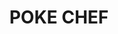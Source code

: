 ---
layout: place
title: "POKE CHEF"
permalink: /california/san-luis-obispo/poke-chef.html
stateAbbr: CA
stateName: California
cityName: San Luis Obispo
seo:
  name: "POKE CHEF"
  type: Restaurant
  links: https://poke-chef.square.site/?location=11ef7ba2d19fc262ac3e3cecef6dbab4
description: "Looking for sushi in San Luis Obispo, California? Check out POKE CHEF for a delightful Japanese dining experience. Enjoy a variety of sushi and other dishes ..."
place_id: ChIJ77eqcanx7IAR69jF_cUTcl8
photos:
  - name: >-
      places/ChIJ77eqcanx7IAR69jF_cUTcl8/photos/AeeoHcIbnJrZgaC03xC5lX-r2Pze2qHppuEvb--n0NWqyvS_q0tXubG0ndWMZQ5X8mN-gesIJCOTOmQLVO8dhShqsRtXfcU5VBFBKqkal8oP1GOKIFn_JY2uDwrs8V9sW1m6fwY3NjY2tf9c30vt8eXeicRRqW7lbPTgZGa7kW6FsIScn7eQ6aR_ozYCtSYqkST3MfrGC5f__yl2NP7tzWy8d5Vcpe4d2mUam2iUCqze2zJQDqBBoCpIA5Sz5XuMqEpQyEFnAZEMIbVO8SVWjb-63Iby3nKFvRgMRHv6oxT8xNfzjQ
    widthPx: 720
    heightPx: 960
    authorAttributions:
      - displayName: POKE CHEF
        uri: https://maps.google.com/maps/contrib/100520763696648091858
        photoUri: >-
          https://lh3.googleusercontent.com/a-/ALV-UjV3-vKhOqst6qxS_YVeD5c2ItxteURoG4TIEHJPPTvRWK9ei9s=s100-p-k-no-mo
    flagContentUri: >-
      https://www.google.com/local/imagery/report/?cb_client=maps_api_places.places_api&image_key=!1e10!2sAF1QipNANkvLwhJ2inwYxN6csXVtj6RUILGyX_Bu4UeQ&hl=en-US
    googleMapsUri: >-
      https://www.google.com/maps/place//data=!3m4!1e2!3m2!1sAF1QipNANkvLwhJ2inwYxN6csXVtj6RUILGyX_Bu4UeQ!2e10!4m2!3m1!1s0x80ecf1a971aab7ef:0x5f7213c5fdc5d8eb
  - name: >-
      places/ChIJ77eqcanx7IAR69jF_cUTcl8/photos/AeeoHcK_mQZzOpLpwUKao-VrbUFKSryFVafVnyrQ7Bq2htzBWdKSyTZc3r3lvZGJutO1R-A4eXzQhho0KoUxFphzI2KDjmvl6h5wrP15ezuaOHJUFhywvZrBiGXFiyTvCTV8UEoNfrrolwHjwrAjB-HpYhwjdu232jtdemPn3v27hvIcQe7yK23Og0L1583PacR8Jc6EiGQQz0xH4Zf4KNrfy6G2JuASsbVjrcbQwAJnsDyiyJN8FKNA8LEaCqrdciq-Kh-9TD4iTy6OGhlUG9P0tqxRkjmpGMQUtFgPNI1EDPImWQ
    widthPx: 1080
    heightPx: 704
    authorAttributions:
      - displayName: POKE CHEF
        uri: https://maps.google.com/maps/contrib/100520763696648091858
        photoUri: >-
          https://lh3.googleusercontent.com/a-/ALV-UjV3-vKhOqst6qxS_YVeD5c2ItxteURoG4TIEHJPPTvRWK9ei9s=s100-p-k-no-mo
    flagContentUri: >-
      https://www.google.com/local/imagery/report/?cb_client=maps_api_places.places_api&image_key=!1e10!2sAF1QipNkqVpEodVU5kNaL8VatKBDTcadDdsmD_-mYaSS&hl=en-US
    googleMapsUri: >-
      https://www.google.com/maps/place//data=!3m4!1e2!3m2!1sAF1QipNkqVpEodVU5kNaL8VatKBDTcadDdsmD_-mYaSS!2e10!4m2!3m1!1s0x80ecf1a971aab7ef:0x5f7213c5fdc5d8eb
  - name: >-
      places/ChIJ77eqcanx7IAR69jF_cUTcl8/photos/AeeoHcKmRZ16KC8BXnjsAxIt0Z62Nbhe7Wwhy0aOezpx1PifBY0A-zEqLQ4arILNaZ3vm_IH7ZPjF5IgN44aomQQuyZviAixnc5A7yD6ZbAsEtAfFNonNuzjaw-JsHcOOhtlxKxqNPrjeWG_1IdCMTCOBJqcl16Bp945hkT6tQ4AR3J9Lh0yWR9b8-ul7IqHT7W9HZ0kTXcMAQMLWvbDNFCfODYPSb_9JP7TVn0CoO1qICsrlrPsKFYL4BavmVurPC9rRJHN-2V0WE1nMhYKHIApHkGQhqC-Xcbf6D_JqluRWta-GXC3Kv18z78p3-FDrKrNZPXUd6ERyNh6DqULNo6odIOsyUiZSFFGKDruy1CfJfUIY7rSqNl_X2diLX-VOsOosHHeAL1fRYy8lJOKMkqSr6JuOmawWnbWkt5bfo3nhXVeAZMS
    widthPx: 1800
    heightPx: 4000
    authorAttributions:
      - displayName: Lindsay Almquist
        uri: https://maps.google.com/maps/contrib/104064268575090965722
        photoUri: >-
          https://lh3.googleusercontent.com/a-/ALV-UjVaj5RRoDkanZ8ZFUES2OSk4pL_E1BubGMoEWt3lPXGWJNGK9fx=s100-p-k-no-mo
    flagContentUri: >-
      https://www.google.com/local/imagery/report/?cb_client=maps_api_places.places_api&image_key=!1e10!2sCIHM0ogKEICAgICp7ZKo-gE&hl=en-US
    googleMapsUri: >-
      https://www.google.com/maps/place//data=!3m4!1e2!3m2!1sCIHM0ogKEICAgICp7ZKo-gE!2e10!4m2!3m1!1s0x80ecf1a971aab7ef:0x5f7213c5fdc5d8eb
  - name: >-
      places/ChIJ77eqcanx7IAR69jF_cUTcl8/photos/AeeoHcI0JCY5xwI4Ks_TxpFyvBJ53zh8TaklYOVjnw0zegwhIzh7sxL7AQYPyQghLq6eOLeJyWwnvA4HjDjSkrV1DA_d9ftb3ADGqRC3XxqJeuZ6wrmKOJPySUDy3iIZLSLgaVcMNliNjNsFBSUALuwtiiZiPJ17o8X1mr3vftuDyjc7VgdJetkEIIYeXzP0pTM-hfGUhDn7neVqK4TmfN8mUHf9EYoErmfa5GPAs9S_NudSNjkoFr56kVzI1rJvfPDnTFH3YJoXcyP8zRTzEX9QU3NrAwpbJX42v4EBwCtFMiQ6B6AaXi4q8Mjl0nuNXg0R7DCTlo1cPBVcfYpCxHCKsHjWDNOYKJDgMbeXLvx1za9hhSjwNWiN7-GPxOPj4tVau7R3enPtQnjE2_XBaELfo575PEgP7EnhE26PtYMNa-dMIucC
    widthPx: 3024
    heightPx: 4032
    authorAttributions:
      - displayName: Chase Shepley
        uri: https://maps.google.com/maps/contrib/116183863856585172521
        photoUri: >-
          https://lh3.googleusercontent.com/a-/ALV-UjXQPEhcszPKRjflmv4VA0bWfH_bGOs0CHzTUcSh2McCZbcJCN8=s100-p-k-no-mo
    flagContentUri: >-
      https://www.google.com/local/imagery/report/?cb_client=maps_api_places.places_api&image_key=!1e10!2sCIHM0ogKEICAgICz5Nv-9gE&hl=en-US
    googleMapsUri: >-
      https://www.google.com/maps/place//data=!3m4!1e2!3m2!1sCIHM0ogKEICAgICz5Nv-9gE!2e10!4m2!3m1!1s0x80ecf1a971aab7ef:0x5f7213c5fdc5d8eb
  - name: >-
      places/ChIJ77eqcanx7IAR69jF_cUTcl8/photos/AeeoHcK1fAMvTQCNEY_w0Gx0akDO1q0uSVKb4WaG9Z34qpfQ76gvEQZkYQaS9zUmAmeImG5OlDLWJ3rnYr2Fwv6WOpe4_1wbLNU2CzPP-eVJW1jBpdHUGDE3QywHiG8cfR_4V2bp_76fnDfTiBHYFewxNRcSVZYcDWS3gVUukNVovLil2RAwE4h_b5c-Iji-0jAjtvEeso4P3I0G1szlGmjFmO9hrN9mhHIdF3fQABE5e5Xf6RgFDl1oND-pUZ3NOACCGKPC3CduM6nKzmznTRpBGLINPxWoyyTUqNmlVprv9H0QCJ1idDbjKBuubTcCJB9D-ePNbJoBOPAbEzyM6ommed55WAnpEEnmneevMsBVtgLr12ukUq-1F__y0Mn-a_lRlObW-lViJ_Bxv5ji-5IFzSFE_JemT5S5z3KXjhlH6s8
    widthPx: 2304
    heightPx: 4096
    authorAttributions:
      - displayName: jorge
        uri: https://maps.google.com/maps/contrib/100207535791341870637
        photoUri: >-
          https://lh3.googleusercontent.com/a/ACg8ocIMHDJPJrajOAKVNcBKUw3FI72GodOXFXS5am49_56BqRxcyJlT=s100-p-k-no-mo
    flagContentUri: >-
      https://www.google.com/local/imagery/report/?cb_client=maps_api_places.places_api&image_key=!1e10!2sCIHM0ogKEICAgID-_p6GQg&hl=en-US
    googleMapsUri: >-
      https://www.google.com/maps/place//data=!3m4!1e2!3m2!1sCIHM0ogKEICAgID-_p6GQg!2e10!4m2!3m1!1s0x80ecf1a971aab7ef:0x5f7213c5fdc5d8eb
  - name: >-
      places/ChIJ77eqcanx7IAR69jF_cUTcl8/photos/AeeoHcLBeb1QWHwyAYR81a8XLANiIa1w6mB2ZCCB7pQJncTprn7WirUyMDT-shCb_3X4g2V-FXVq97HcNGHnA3PM4ZjKD9cJI3ia2B9JxWdgFVPXRK-u1Htpwa5B-74zd4Ywu8M7xvApySco599h3MFSQY8PO9kGvPG7yln6QjHKK6K4SCQCwcLBhY1L2Kuq6Y2wo688b9pDctLH1dffsZ-f7nTs1idb-KFaxq2WHKEsarMPRELVQHB2pe_P-rOp1QfZjZ4gyOjDl0Ffn3FvZ63XR1pyvEbvaM8eFCBtAUU3Ptu-uSG63fFfnyrNCHjrS1J5Md3VySVlJnZDVrPMo6w19KsNpA9uKYKJumVTq5u74SfmtbVssojfcybyjRgsyCBcNIESyzQHG-zjRw913ZOA3_VtSYs8NZ86c0imtZb86Fzc8A
    widthPx: 3000
    heightPx: 4000
    authorAttributions:
      - displayName: Lala Stowe
        uri: https://maps.google.com/maps/contrib/113369941064548143482
        photoUri: >-
          https://lh3.googleusercontent.com/a-/ALV-UjXCeivhGPFZLoIsPyP6EB9c--COYFAinsAKMru-Iu9Meho-y7FN=s100-p-k-no-mo
    flagContentUri: >-
      https://www.google.com/local/imagery/report/?cb_client=maps_api_places.places_api&image_key=!1e10!2sCIHM0ogKEICAgICXsq_rRA&hl=en-US
    googleMapsUri: >-
      https://www.google.com/maps/place//data=!3m4!1e2!3m2!1sCIHM0ogKEICAgICXsq_rRA!2e10!4m2!3m1!1s0x80ecf1a971aab7ef:0x5f7213c5fdc5d8eb
  - name: >-
      places/ChIJ77eqcanx7IAR69jF_cUTcl8/photos/AeeoHcLRXSjUrX5DsGiPQ81HoAk_SrcuPOPhMqrgIecvEdZMYz9QyNxND3ygasNyqyDCLfChuETiuA3bEeOt1aY2lsNDioIboHagxXR_c4LLGTNH8i5a5Kkx_LGoa3u2icrsQU0rpRbQKrIAmaocqzPWwUajaxV0bNMGknS6VrCygVwZ3WOEFIrP3ARxsTYHDDb5a602yspinOneHnqgIRYXs8NnstLsDqxrT0pXBXyS2wDcR7KgdDppPyfotISSDX3NPFseeTZbcEVWrSx_MwEgeZChnH5AgiIaohIxuOQ_5Y6dO8WA7kBPRzgEBXijYMIUj2SRMTcC8SNdh7Id7bmWTBV4uDNafKenTBYthPWihwuxLadUu0a3O1sVzpIE8O46LTI0ms0zX5xeypjnORVFQG8mUJZgKBWn8uKKP593dYU8gCa5
    widthPx: 3024
    heightPx: 4032
    authorAttributions:
      - displayName: Snowie Storm
        uri: https://maps.google.com/maps/contrib/111133895142375394251
        photoUri: >-
          https://lh3.googleusercontent.com/a-/ALV-UjWZS5DGpnk4ozdJwMq618n26BCNYPc3Rwh6Anwq8HAvQlhxOsHs=s100-p-k-no-mo
    flagContentUri: >-
      https://www.google.com/local/imagery/report/?cb_client=maps_api_places.places_api&image_key=!1e10!2sCIHM0ogKEICAgID4-MPLowE&hl=en-US
    googleMapsUri: >-
      https://www.google.com/maps/place//data=!3m4!1e2!3m2!1sCIHM0ogKEICAgID4-MPLowE!2e10!4m2!3m1!1s0x80ecf1a971aab7ef:0x5f7213c5fdc5d8eb
  - name: >-
      places/ChIJ77eqcanx7IAR69jF_cUTcl8/photos/AeeoHcLFcehk-K2z_2cwepv0v3YauTjAd_QjzlzLrgP3nNzQgm22_GoydeGd8f05V6RreaJuKU0nSxs08LGscWn6kx9H9JN3_-gU5lJi8kCGl-gMN01a7CFAhH1u5EUaWw9uNUrBDeXBIUleEwWj5rAhfk94quBpPsP3BOhEj4le1mBhtYdWNfrOj-pr57iEuSlSJqrs-kvvihwPm8nlZVSvJtg46GgTha7QMpSE84CUxW0qqk2MPVOPZQ-2wfaKhqDasdDJ5d8QwJKxTgDBJ3Q4gx9TKmyl4lyVjI55at76V-myaHrfG2MflkHNrUZc8AFNsZ-U8-WDa3JqKrIagkWDSgDCZap91Tu9kUx7TMKuQcSbp03wSJ-bzpKIZRwKE6hFvuHp3miPShHXzR7UME6Uo1ERqCFl5BNg5D9DvvFTWBE
    widthPx: 1080
    heightPx: 1920
    authorAttributions:
      - displayName: jorge
        uri: https://maps.google.com/maps/contrib/100207535791341870637
        photoUri: >-
          https://lh3.googleusercontent.com/a/ACg8ocIMHDJPJrajOAKVNcBKUw3FI72GodOXFXS5am49_56BqRxcyJlT=s100-p-k-no-mo
    flagContentUri: >-
      https://www.google.com/local/imagery/report/?cb_client=maps_api_places.places_api&image_key=!1e10!2sCIHM0ogKEICAgID-_p6GIg&hl=en-US
    googleMapsUri: >-
      https://www.google.com/maps/place//data=!3m4!1e2!3m2!1sCIHM0ogKEICAgID-_p6GIg!2e10!4m2!3m1!1s0x80ecf1a971aab7ef:0x5f7213c5fdc5d8eb
  - name: >-
      places/ChIJ77eqcanx7IAR69jF_cUTcl8/photos/AeeoHcJKcLdD_HmbIsacJsMsQfBt6lcAYZfahTiKUZPZz-aty03Qinz8FcAnLoB4_UtZqRoWdifE98RMRfX6VvYPSSTNDZkt0rzLBlWsJr3CLK1odMw0QosAHDcpQUwZnwRpZhs1qnbpw9JsYGOdkcPxCdqQaSA0-OO-EkcumtAnF9yPDHNPneiWVnLg9BpIT_0D_b4XJ3JPBjXzdKMDJoc7hzO1zymKRjgnm2lCRY_rGJKejf9lL9hl6jU3u6O4nnCfIUqFUraJcFFkrHoN3DhIti_67gfCsifkcgLjPjpsWW0ncVDpW8gDXUmy9Ui-1RLIE-NL3AakXGKAvdjD6p8muTDqLjBjgUq0Y-0MM9c8pOTXTSO7POME1jYmCEAITCrhiGFejL1RUGImzyZGkWggrmEwLMSZo9Rwv8a2Kudrli__sQ
    widthPx: 2208
    heightPx: 1242
    authorAttributions:
      - displayName: World Traveler
        uri: https://maps.google.com/maps/contrib/113649805702853342343
        photoUri: >-
          https://lh3.googleusercontent.com/a-/ALV-UjUeaqZlU2aN3tYY_SB_T2NJJL4vn5P-OOJAdcVolO4onuKszMHg=s100-p-k-no-mo
    flagContentUri: >-
      https://www.google.com/local/imagery/report/?cb_client=maps_api_places.places_api&image_key=!1e10!2sCIHM0ogKEICAgIDCzKjWTQ&hl=en-US
    googleMapsUri: >-
      https://www.google.com/maps/place//data=!3m4!1e2!3m2!1sCIHM0ogKEICAgIDCzKjWTQ!2e10!4m2!3m1!1s0x80ecf1a971aab7ef:0x5f7213c5fdc5d8eb
  - name: >-
      places/ChIJ77eqcanx7IAR69jF_cUTcl8/photos/AeeoHcJycGWdOQO0TBOcAlyuSHcDLKpdD8ObLIaPfxmk4IxkZ64r-zO6bELtOAYsKcTK_ZQPFTfoBljwTbgcpb1bF5M_vupYg_uDpRvYfVPWl71MS8-GROdzXaY01QDfEnF102ZrLuKPc8kNv1E0XuWbASLUt5SAsCCvakXk-McsjH9aydYGT__z6O0hX4RAAbdqwlHAFr7UJf-pf0ztdCZXznE2A9SS7U2u_gQg_3RRuF1Jphu3CptYxUEeX_bbOGBml6VtWfNFzQhOH2xDushiwozVieTxx5dEsIhrnFMBErZWYZ14T4GOx8ZaNecK6BurF5j5t1Yea676NuqaWVMJvETt3WxQ50Op_SzmhcRZtwDSFLozjDmKmkyyTkRYQIdRPRpmqDNfhngOkhzbwfxUCRi3BzViIYbEDlXo3kTwnnocVgmi
    widthPx: 3036
    heightPx: 4048
    authorAttributions:
      - displayName: Sandra Ngo
        uri: https://maps.google.com/maps/contrib/111939694234845033872
        photoUri: >-
          https://lh3.googleusercontent.com/a-/ALV-UjWa89NA5_o0Dz0H4EWRV9aFoGmAW3WPkaDQzqbHFUoX1kQRrUfQWw=s100-p-k-no-mo
    flagContentUri: >-
      https://www.google.com/local/imagery/report/?cb_client=maps_api_places.places_api&image_key=!1e10!2sCIHM0ogKEICAgIDEqYai0gE&hl=en-US
    googleMapsUri: >-
      https://www.google.com/maps/place//data=!3m4!1e2!3m2!1sCIHM0ogKEICAgIDEqYai0gE!2e10!4m2!3m1!1s0x80ecf1a971aab7ef:0x5f7213c5fdc5d8eb
address: 588 California Blvd, San Luis Obispo, CA 93405, USA
street: 588 California Blvd
city: San Luis Obispo
state: CA
zip: '93405'
country: USA
neighborhood: null
latitude: '35.290651'
longitude: '-120.659478'
accessibility_options:
  wheelchairAccessibleParking: true
  wheelchairAccessibleEntrance: true
  wheelchairAccessibleSeating: true
business_status: OPERATIONAL
name: POKE CHEF
google_maps_links:
  directionsUri: >-
    https://www.google.com/maps/dir//''/data=!4m7!4m6!1m1!4e2!1m2!1m1!1s0x80ecf1a971aab7ef:0x5f7213c5fdc5d8eb!3e0
  placeUri: https://maps.google.com/?cid=6877581322035255531
  writeAReviewUri: >-
    https://www.google.com/maps/place//data=!4m3!3m2!1s0x80ecf1a971aab7ef:0x5f7213c5fdc5d8eb!12e1
  reviewsUri: >-
    https://www.google.com/maps/place//data=!4m4!3m3!1s0x80ecf1a971aab7ef:0x5f7213c5fdc5d8eb!9m1!1b1
  photosUri: >-
    https://www.google.com/maps/place//data=!4m3!3m2!1s0x80ecf1a971aab7ef:0x5f7213c5fdc5d8eb!10e5
primary_type: Restaurant
opening_hours:
  regular: null
  current: null
secondary_opening_hours:
  regular:
    weekdayDescriptions: null
    type: null
  current:
    weekdayDescriptions: null
    type: null
phone: (805) 441-1175
price_level: PRICE_LEVEL_MODERATE
price_range: $10 &ndash; $20
rating: '4.1'
rating_count: 132
website: https://poke-chef.square.site/?location=11ef7ba2d19fc262ac3e3cecef6dbab4
reviews:
  - name: >-
      places/ChIJ77eqcanx7IAR69jF_cUTcl8/reviews/ChZDSUhNMG9nS0VJQ0FnSUNYc3FfcmVBEAE
    relativePublishTimeDescription: 6 months ago
    rating: 1
    text:
      text: >-
        Ordered sushi burritos for myself and my husband. He ordered the 3
        protein one, expecting a large burrito. I ordered the single protein
        burrito. His was the same size as mine, so he paid more for less food.
        My burrito had old, brown, avocado on it and not cilantro leaves, just
        stems. I had tofu on mine and the tofu was only in the middle, so it was
        only about 2 bites and then there wasn't more in that half

        I stopped eating because it seemed unsafe based on what I was seeing in
        my food. We both ordered our protein with sauces for flavoring and there
        wasn't any.

        I don't know if we just got an off day, but for the price of what we
        paid, it's very disappointing. Food was disgusting, I will not be back.

        Photos show the old avocado, cilantro stems and the melted seaweed.
      languageCode: en
    originalText:
      text: >-
        Ordered sushi burritos for myself and my husband. He ordered the 3
        protein one, expecting a large burrito. I ordered the single protein
        burrito. His was the same size as mine, so he paid more for less food.
        My burrito had old, brown, avocado on it and not cilantro leaves, just
        stems. I had tofu on mine and the tofu was only in the middle, so it was
        only about 2 bites and then there wasn't more in that half

        I stopped eating because it seemed unsafe based on what I was seeing in
        my food. We both ordered our protein with sauces for flavoring and there
        wasn't any.

        I don't know if we just got an off day, but for the price of what we
        paid, it's very disappointing. Food was disgusting, I will not be back.

        Photos show the old avocado, cilantro stems and the melted seaweed.
      languageCode: en
    authorAttribution:
      displayName: Lala Stowe
      uri: https://www.google.com/maps/contrib/113369941064548143482/reviews
      photoUri: >-
        https://lh3.googleusercontent.com/a-/ALV-UjXCeivhGPFZLoIsPyP6EB9c--COYFAinsAKMru-Iu9Meho-y7FN=s128-c0x00000000-cc-rp-mo
    publishTime: '2024-10-15T00:38:30.818725Z'
    flagContentUri: >-
      https://www.google.com/local/review/rap/report?postId=ChZDSUhNMG9nS0VJQ0FnSUNYc3FfcmVBEAE&d=17924085&t=1
    googleMapsUri: >-
      https://www.google.com/maps/reviews/data=!4m6!14m5!1m4!2m3!1sChZDSUhNMG9nS0VJQ0FnSUNYc3FfcmVBEAE!2m1!1s0x80ecf1a971aab7ef:0x5f7213c5fdc5d8eb
  - name: >-
      places/ChIJ77eqcanx7IAR69jF_cUTcl8/reviews/ChZDSUhNMG9nS0VJQ0FnSUN6NU52Nk13EAE
    relativePublishTimeDescription: 10 months ago
    rating: 5
    text:
      text: >-
        Ummmmmm this place is DANK. Unbelievable price to portion ratio. So many
        options for toppings that aren’t even extra $. Amazing yummy flavors!!
        And variety! Idk how this only has 4.2 stars. This will be a SLO staple
        for me going forward. I recommend grabbing to go there isn’t much
        seating.
      languageCode: en
    originalText:
      text: >-
        Ummmmmm this place is DANK. Unbelievable price to portion ratio. So many
        options for toppings that aren’t even extra $. Amazing yummy flavors!!
        And variety! Idk how this only has 4.2 stars. This will be a SLO staple
        for me going forward. I recommend grabbing to go there isn’t much
        seating.
      languageCode: en
    authorAttribution:
      displayName: Chase Shepley
      uri: https://www.google.com/maps/contrib/116183863856585172521/reviews
      photoUri: >-
        https://lh3.googleusercontent.com/a-/ALV-UjXQPEhcszPKRjflmv4VA0bWfH_bGOs0CHzTUcSh2McCZbcJCN8=s128-c0x00000000-cc-rp-mo-ba2
    publishTime: '2024-05-31T03:19:42.916183Z'
    flagContentUri: >-
      https://www.google.com/local/review/rap/report?postId=ChZDSUhNMG9nS0VJQ0FnSUN6NU52Nk13EAE&d=17924085&t=1
    googleMapsUri: >-
      https://www.google.com/maps/reviews/data=!4m6!14m5!1m4!2m3!1sChZDSUhNMG9nS0VJQ0FnSUN6NU52Nk13EAE!2m1!1s0x80ecf1a971aab7ef:0x5f7213c5fdc5d8eb
  - name: >-
      places/ChIJ77eqcanx7IAR69jF_cUTcl8/reviews/ChZDSUhNMG9nS0VJQ0FnSUNfODVHd2FnEAE
    relativePublishTimeDescription: 2 months ago
    rating: 5
    text:
      text: >-
        The create your own poke bowls are delicious, worth the price, you do
        have to order on a screen but it gives you time to decide what you would
        like!
      languageCode: en
    originalText:
      text: >-
        The create your own poke bowls are delicious, worth the price, you do
        have to order on a screen but it gives you time to decide what you would
        like!
      languageCode: en
    authorAttribution:
      displayName: martha mercado
      uri: https://www.google.com/maps/contrib/103224623797015614869/reviews
      photoUri: >-
        https://lh3.googleusercontent.com/a-/ALV-UjVPfRDDlqviV_pa4dAGiL4lYMTskTrgSgRRNvPzFLM2tre8b_1h=s128-c0x00000000-cc-rp-mo
    publishTime: '2025-01-18T22:52:54.370491Z'
    flagContentUri: >-
      https://www.google.com/local/review/rap/report?postId=ChZDSUhNMG9nS0VJQ0FnSUNfODVHd2FnEAE&d=17924085&t=1
    googleMapsUri: >-
      https://www.google.com/maps/reviews/data=!4m6!14m5!1m4!2m3!1sChZDSUhNMG9nS0VJQ0FnSUNfODVHd2FnEAE!2m1!1s0x80ecf1a971aab7ef:0x5f7213c5fdc5d8eb
  - name: >-
      places/ChIJ77eqcanx7IAR69jF_cUTcl8/reviews/ChdDSUhNMG9nS0VJQ0FnSURfOWNuWXZnRRAB
    relativePublishTimeDescription: 2 months ago
    rating: 2
    text:
      text: >-
        Paid an extra 1.50 for avacado and they gave me not even 1/4 of a hole
        avocado and it was brown… very lame.
      languageCode: en
    originalText:
      text: >-
        Paid an extra 1.50 for avacado and they gave me not even 1/4 of a hole
        avocado and it was brown… very lame.
      languageCode: en
    authorAttribution:
      displayName: Holden Elze
      uri: https://www.google.com/maps/contrib/117413299314718745797/reviews
      photoUri: >-
        https://lh3.googleusercontent.com/a/ACg8ocKFKdwhuP05aBnoRzIjex0OonWHze0fBK2V4lzEqqRWk25es-g=s128-c0x00000000-cc-rp-mo
    publishTime: '2025-01-26T02:02:51.794061Z'
    flagContentUri: >-
      https://www.google.com/local/review/rap/report?postId=ChdDSUhNMG9nS0VJQ0FnSURfOWNuWXZnRRAB&d=17924085&t=1
    googleMapsUri: >-
      https://www.google.com/maps/reviews/data=!4m6!14m5!1m4!2m3!1sChdDSUhNMG9nS0VJQ0FnSURfOWNuWXZnRRAB!2m1!1s0x80ecf1a971aab7ef:0x5f7213c5fdc5d8eb
  - name: >-
      places/ChIJ77eqcanx7IAR69jF_cUTcl8/reviews/ChZDSUhNMG9nS0VJQ0FnSUQ5LWYyeEVnEAE
    relativePublishTimeDescription: a year ago
    rating: 5
    text:
      text: >-
        We stopped in for lunch today and I found my meal exceptionally
        delicious! Just perfectly spiced and the ingredients were top notch.

        While this is a take-out Poke restaurant, and while it was easy to
        order, I don't really like ordering from a machine.  A real person
        brought the food out and she was very nice. The food was so good I'll
        come back to order from the robot again soon.
      languageCode: en
    originalText:
      text: >-
        We stopped in for lunch today and I found my meal exceptionally
        delicious! Just perfectly spiced and the ingredients were top notch.

        While this is a take-out Poke restaurant, and while it was easy to
        order, I don't really like ordering from a machine.  A real person
        brought the food out and she was very nice. The food was so good I'll
        come back to order from the robot again soon.
      languageCode: en
    authorAttribution:
      displayName: Nathan Bair
      uri: https://www.google.com/maps/contrib/100571294436447983588/reviews
      photoUri: >-
        https://lh3.googleusercontent.com/a-/ALV-UjWCTbGxOdPbi8xH0llc0fOXlPhwvq-xqdypPAX-kWhirWBMiSNLOw=s128-c0x00000000-cc-rp-mo
    publishTime: '2024-03-18T21:45:08.960168Z'
    flagContentUri: >-
      https://www.google.com/local/review/rap/report?postId=ChZDSUhNMG9nS0VJQ0FnSUQ5LWYyeEVnEAE&d=17924085&t=1
    googleMapsUri: >-
      https://www.google.com/maps/reviews/data=!4m6!14m5!1m4!2m3!1sChZDSUhNMG9nS0VJQ0FnSUQ5LWYyeEVnEAE!2m1!1s0x80ecf1a971aab7ef:0x5f7213c5fdc5d8eb
parking_options:
  freeStreetParking: true
  valetParking: false
payment_options:
  acceptsCreditCards: true
  acceptsDebitCards: true
  acceptsCashOnly: false
  acceptsNfc: true
allow_dogs: null
curbside_pickup: null
delivery: true
dine_in: true
good_for_children: null
good_for_groups: null
good_for_sports: false
live_music: false
menu_for_children: false
outdoor_seating: true
reservable: false
restroom: false
serves_beer: false
serves_breakfast: null
serves_brunch: null
serves_cocktails: false
serves_coffee: false
serves_dinner: true
serves_dessert: false
serves_lunch: true
serves_vegetarian_food: true
serves_wine: false
takeout: true
summary: null

---